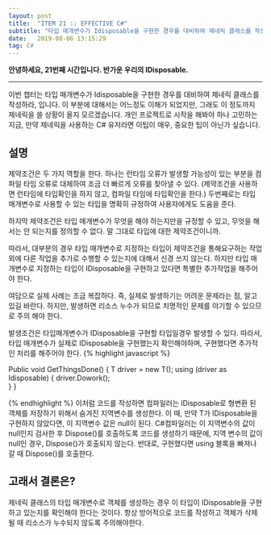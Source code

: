 ```yaml
---
layout: post
title:  "ITEM 21 :: EFFECTIVE C#"
subtitle: "타입 매개변수가 Idisposable을 구현한 경우를 대비하여 제네릭 클래스를 작성하라"
date:   2019-08-06 13:15:29
tag: C#
---
```


**안녕하세요, 21번째 시간입니다. 반가운 우리의 IDisposable.**

___

이번 챕터는 타입 매개변수가 Idisposable을 구현한 경우를 대비하여 제네릭 클래스를 작성하라, 입니다.
이 부분에 대해서는 어느정도 이해가 되었지만, 그래도 이 정도까지 제네릭을 쓸 상황이 올지 모르겠습니다. 개인 프로젝트로 시작을 해봐야 하나 고민하는 지금, 
만약 제네릭을 사용하는 C# 유저라면 이팁이 매우, 중요한 팁이 아닌가 싶습니다.

## 설명

제약조건은 두 가지 역할을 한다. 하나는 런타임 오류가 발생할 가능성이 있는 부분을 컴파일 타임 오류로 대체하여 조금 더 빠르게 오류를 찾아낼 수 있다. (제약조건을 사용하면 런타임에 타입확인을 하지 않고, 컴파일 타임에 타입확인을 한다.)
두번째로는 타입 매개변수로 사용할 수 있는 타입을 명확히 규정하여 사용자에게도 도움을 준다.

하지막 제약조건은 타입 매개변수가 무엇을 해야 하는지만을 규정할 수 있고, 무엇을 해서는 안 되는지를 정의할 수 없다. 말 그대로 타입에 대한 제약조건이니까.

따라서, 대부분의 경우 타입 매개변수로 지정하는 타입이 제약조건을 통해요구하는 작업 외에 다른 작업을 추가로 수행할 수 있는지에 대해서 신경 쓰지 않는다. 하지만 타입 매개변수로 지정하는 타입이 IDisposable을 구현하고 있다면 특별한 추가작업을 해주어야 한다.

여담으로 실제 사례는 조금 복잡하다.
즉, 실제로 발생하기는 어려운 문제라는 점, 알고 있길 바란다. 하지만, 발생하면 리소스 누수가 되므로 치명적인 문제를 야기할 수 있으므로 주의 해야 한다.

발생조건은 타입매개변수가 IDisposable을 구현할 타입일경우 발생할 수 있다.
따라서, 타입 매개변수가 실제로 IDisposable을 구현했는지 확인해야하며, 구현했다면 추가적인 처리를 해주어야 한다.
{% highlight javascript %}

Public void GetThingsDone()
{
    T driver = new T();
    using (driver as Idisposable)
    {
         driver.Dowork();   
    }
}

{% endhighlight %} 
이처럼 코드를 작성하면 컴파일러는 IDisposable로 형변환 된 객체를 저장하기 위해서 숨겨진 지역변수를 생성한다. 이 때, 만약 T가 IDisposable을 구현하지 않았다면, 이 지역변수 값은 null이 된다. C#컴파일러는 이 지역변수의 값이 null인지 검사한 후 Dispose()를 호출하도록 코드를 생성하기 때문에, 지역 변수의 값이 null인 경우, Dispose()가 호출되지 않는다.
반대로, 구현했다면 using 블록을 빠져나갈 때 Dispose()를 호출한다.


## 고래서 결론은?

제네릭 클래스의 타입 매개변수로 객체를 생성하는 경우 이 타입이 IDisposable을 구현하고 있는지를 확인해야 한다는 것이다. 
항상 방어적으로 코드를 작성하고 객체가 삭제될 때 리소스가 누수되지 않도록 주의해야한다.





















